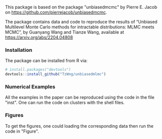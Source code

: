 This package is based on the package "unbiasedmcmc" by Pierre E. Jacob on <https://github.com/pierrejacob/unbiasedmcmc>.

The package contains data and code to reproduce the results of “Unbiased Multilevel Monte Carlo methods for intractable distributions: MLMC meets MCMC”, by Guanyang Wang and Tianze Wang, available at <https://arxiv.org/abs/2204.04808>


### Installation

The package can be installed from R via:

``` r
# install.packages("devtools")
devtools::install_github("TzWng/unbiasedmlmc")
```


### Numerical Examples

All the examples in the paper can be reproduced using the code in the file "inst". 
One can run the code on clusters with the shell files.

### Figures

To get the figures, one could loading the corresponding data then run the code in "Figure".







